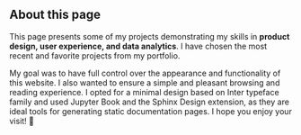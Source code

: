 ## About this page
This page presents some of my projects demonstrating my skills in **product design, user experience, and data analytics**. I have chosen the most recent and favorite projects from my portfolio.

My goal was to have full control over the appearance and functionality of this website. I also wanted to ensure a simple and pleasant browsing and reading experience. I opted for a minimal design based on Inter typeface family and used Jupyter Book and the Sphinx Design extension, as they are ideal tools for generating static documentation pages. I hope you enjoy your visit! 👀